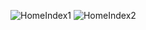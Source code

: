 ![HomeIndex1](https://user-images.githubusercontent.com/32855779/180233588-5378a526-c00b-480f-8113-247374475f07.png)
![HomeIndex2](https://user-images.githubusercontent.com/32855779/180233603-75e84399-f9fe-438c-955f-a7ac5909871f.png)

